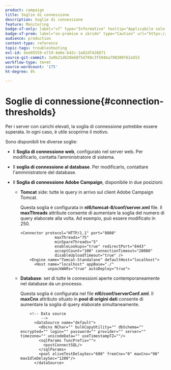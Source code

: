 ```yaml
---
product: campaign
title: Soglie di connessione
description: Soglie di connessione
feature: Monitoring
badge-v7-only: label="v7" type="Informative" tooltip="Applicabile solo a Campaign Classic v7"
badge-v7-prem: label="on-premise e ibrido" type="Caution" url="https://experienceleague.adobe.com/docs/campaign-classic/using/installing-campaign-classic/architecture-and-hosting-models/hosting-models-lp/hosting-models.html?lang=it" tooltip="Applicabile solo alle distribuzioni on-premise e ibride"
audience: production
content-type: reference
topic-tags: troubleshooting
exl-id: 4ee05559-e719-4e6e-b42c-1e82df428871
source-git-commit: 3a9b21d626b60754789c3f594ba798309f62a553
workflow-type: tm+mt
source-wordcount: '175'
ht-degree: 8%

---
```


# Soglie di connessione{#connection-thresholds}



Per i server con carichi elevati, la soglia di connessione potrebbe essere superata. In ogni caso, è utile scoprirne il motivo.

Sono disponibili tre diverse soglie:

* Il **Soglia di connessione web**, configurato nel server web. Per modificarlo, contatta l’amministratore di sistema.

* Il **soglia di connessione al database**. Per modificarlo, contattare l&#39;amministratore del database.

* Il **Soglia di connessione Adobe Campaign**, disponibile in due posizioni:

   * **Tomcat** side: tutte le query in arrivo sul client Adobe Campaign Tomcat.

     Questa soglia è configurata in **nl6/tomcat-8/conf/server.xml** file. Il **maxThreads** attribute consente di aumentare la soglia del numero di query elaborate alla volta. Ad esempio, può essere modificato in 250.

     ```
     <Connector protocol="HTTP/1.1" port="8080"
                    maxThreads="75"
                    minSpareThreads="5"
                    enableLookups="true" redirectPort="8443"
                    acceptCount="100" connectionTimeout="20000"
                    disableUploadTimeout="true" />
         <Engine name="Tomcat-Standalone" defaultHost="localhost">
           <Host name="localhost" appBase="./"
                 unpackWARs="true" autoDeploy="true">
     ```

   * **Database**: set di tutte le connessioni aperte contemporaneamente nel database da un processo.

     Questa soglia è configurata nel file **nl6/conf/serverConf.xml**. Il **maxCnx** attributo situato in **pool di origini dati** consente di aumentare la soglia di query elaborate simultaneamente.

     ```
         <!-- Data source
              -->
           <dataSource name="default">
             <dbcnx NChar="" bulkCopyUtility="" dbSchema="" encrypted="" login="" password="" provider="" server="" timezone="" unicodeData="" useTimestampTZ=""/>
             <sqlParams funcPrefix="">
               <postConnectSQL/>
             </sqlParams>
             <pool aliveTestDelaySec="600" freeCnx="0" maxCnx="90" maxIdleDelaySec="1200"/>
           </dataSource>
     ```

